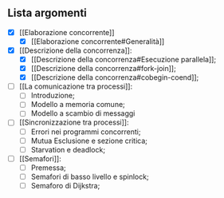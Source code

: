 ## Lista argomenti
- [x] [[Elaborazione concorrente]]
	- [x] [[Elaborazione concorrente#Generalità]]
- [x] [[Descrizione della concorrenza]]:
	- [x] [[Descrizione della concorrenza#Esecuzione parallela]];
	- [x] [[Descrizione della concorrenza#fork-join]];
	- [x] [[Descrizione della concorrenza#cobegin-coend]];
- [ ] [[La comunicazione tra processi]]:
	- [ ] Introduzione;
	- [ ] Modello a memoria comune;
	- [ ] Modello a scambio di messaggi
- [ ] [[Sincronizzazione tra processi]]:
	- [ ] Errori nei programmi concorrenti;
	- [ ] Mutua Esclusione e sezione critica;
	- [ ] Starvation e deadlock;
- [ ] [[Semafori]]:
	- [ ] Premessa;
	- [ ] Semafori di basso livello e spinlock;
	- [ ] Semaforo di Dijkstra;
